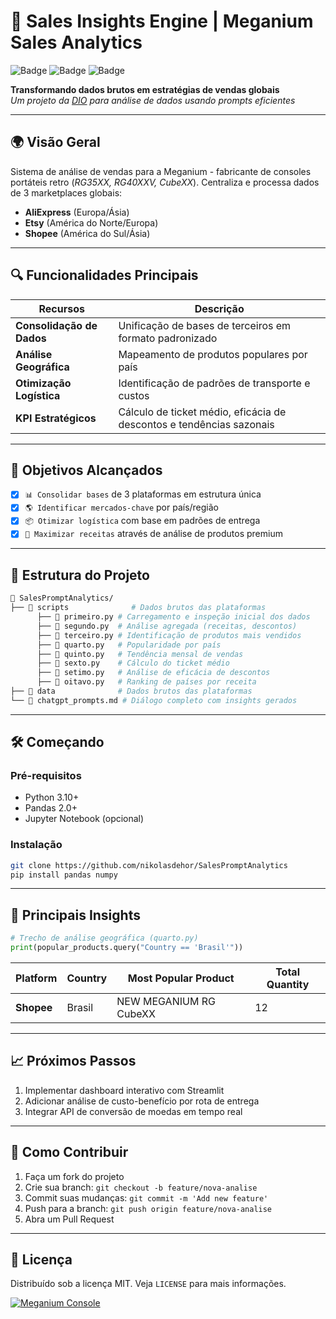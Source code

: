 # 🚀 Sales Insights Engine | Meganium Sales Analytics

![Badge](https://img.shields.io/badge/Python-3.10%2B-blue?logo=python)
![Badge](https://img.shields.io/badge/Pandas-2.0%2B-orange?logo=pandas)
![Badge](https://img.shields.io/badge/Status-Concluído-brightgreen)

**Transformando dados brutos em estratégias de vendas globais**  
*Um projeto da [DIO](https://www.dio.me/) para análise de dados usando prompts eficientes*

---

## 🌍 Visão Geral
Sistema de análise de vendas para a Meganium - fabricante de consoles portáteis retro (*RG35XX, RG40XXV, CubeXX*). Centraliza e processa dados de 3 marketplaces globais:
- **AliExpress** (Europa/Ásia)
- **Etsy** (América do Norte/Europa)
- **Shopee** (América do Sul/Ásia)

---

## 🔍 Funcionalidades Principais
| Recursos                 | Descrição                                                                 |
|--------------------------|---------------------------------------------------------------------------|
| **Consolidação de Dados** | Unificação de bases de terceiros em formato padronizado                   |
| **Análise Geográfica**    | Mapeamento de produtos populares por país                                 |
| **Otimização Logística** | Identificação de padrões de transporte e custos                          |
| **KPI Estratégicos**      | Cálculo de ticket médio, eficácia de descontos e tendências sazonais      |

---

## 🎯 Objetivos Alcançados
- [x] `📊 Consolidar bases` de 3 plataformas em estrutura única
- [x] `🌎 Identificar mercados-chave` por país/região
- [x] `📦 Otimizar logística` com base em padrões de entrega
- [x] `🤑 Maximizar receitas` através de análise de produtos premium

---

## 🧩 Estrutura do Projeto
```bash
📂 SalesPromptAnalytics/
├── 📂 scripts              # Dados brutos das plataformas
      ├── 📄 primeiro.py # Carregamento e inspeção inicial dos dados
      ├── 📄 segundo.py  # Análise agregada (receitas, descontos)
      ├── 📄 terceiro.py # Identificação de produtos mais vendidos
      ├── 📄 quarto.py   # Popularidade por país
      ├── 📄 quinto.py   # Tendência mensal de vendas
      ├── 📄 sexto.py    # Cálculo do ticket médio
      ├── 📄 setimo.py   # Análise de eficácia de descontos
      ├── 📄 oitavo.py   # Ranking de países por receita
├── 📂 data              # Dados brutos das plataformas
└── 📄 chatgpt_prompts.md # Diálogo completo com insights gerados
```

---

## 🛠️ Começando
### Pré-requisitos
- Python 3.10+
- Pandas 2.0+
- Jupyter Notebook (opcional)

### Instalação
```bash
git clone https://github.com/nikolasdehor/SalesPromptAnalytics
pip install pandas numpy
```

---

## 🔑 Principais Insights
```python
# Trecho de análise geográfica (quarto.py)
print(popular_products.query("Country == 'Brasil'"))
```
| Platform   | Country | Most Popular Product       | Total Quantity |
|------------|---------|----------------------------|----------------|
| **Shopee** | Brasil  | NEW MEGANIUM RG CubeXX      | 12             |

---

## 📈 Próximos Passos
1. Implementar dashboard interativo com Streamlit
2. Adicionar análise de custo-benefício por rota de entrega
3. Integrar API de conversão de moedas em tempo real

---

## 🤝 Como Contribuir
1. Faça um fork do projeto
2. Crie sua branch: `git checkout -b feature/nova-analise`
3. Commit suas mudanças: `git commit -m 'Add new feature'`
4. Push para a branch: `git push origin feature/nova-analise`
5. Abra um Pull Request

---

## 📄 Licença
Distribuído sob a licença MIT. Veja `LICENSE` para mais informações.

[![Meganium Console](https://img.shields.io/badge/🔗-Documentação_Completa-blue)](https://example.com)
```
